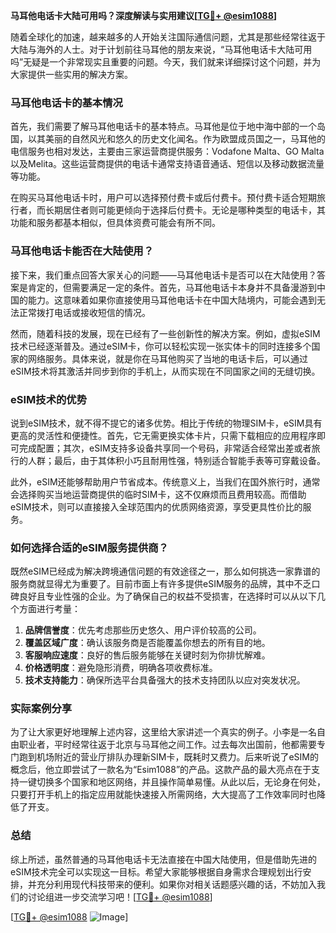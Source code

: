**马耳他电话卡大陆可用吗？深度解读与实用建议[[TG💪+ @esim1088](https://t.me/s/esim1088)]**

随着全球化的加速，越来越多的人开始关注国际通信问题，尤其是那些经常往返于大陆与海外的人士。对于计划前往马耳他的朋友来说，“马耳他电话卡大陆可用吗”无疑是一个非常现实且重要的问题。今天，我们就来详细探讨这个问题，并为大家提供一些实用的解决方案。

### 马耳他电话卡的基本情况

首先，我们需要了解马耳他电话卡的基本特点。马耳他是位于地中海中部的一个岛国，以其美丽的自然风光和悠久的历史文化闻名。作为欧盟成员国之一，马耳他的电信服务也相对发达，主要由三家运营商提供服务：Vodafone Malta、GO Malta以及Melita。这些运营商提供的电话卡通常支持语音通话、短信以及移动数据流量等功能。

在购买马耳他电话卡时，用户可以选择预付费卡或后付费卡。预付费卡适合短期旅行者，而长期居住者则可能更倾向于选择后付费卡。无论是哪种类型的电话卡，其功能和服务都基本相似，但具体资费可能会有所不同。

### 马耳他电话卡能否在大陆使用？

接下来，我们重点回答大家关心的问题——马耳他电话卡是否可以在大陆使用？答案是肯定的，但需要满足一定的条件。首先，马耳他电话卡本身并不具备漫游到中国的能力。这意味着如果你直接使用马耳他电话卡在中国大陆境内，可能会遇到无法正常拨打电话或接收短信的情况。

然而，随着科技的发展，现在已经有了一些创新性的解决方案。例如，虚拟eSIM技术已经逐渐普及。通过eSIM卡，你可以轻松实现一张实体卡的同时连接多个国家的网络服务。具体来说，就是你在马耳他购买了当地的电话卡后，可以通过eSIM技术将其激活并同步到你的手机上，从而实现在不同国家之间的无缝切换。

### eSIM技术的优势

说到eSIM技术，就不得不提它的诸多优势。相比于传统的物理SIM卡，eSIM具有更高的灵活性和便捷性。首先，它无需更换实体卡片，只需下载相应的应用程序即可完成配置；其次，eSIM支持多设备共享同一个号码，非常适合经常出差或者旅行的人群；最后，由于其体积小巧且耐用性强，特别适合智能手表等可穿戴设备。

此外，eSIM还能够帮助用户节省成本。传统意义上，当我们在国外旅行时，通常会选择购买当地运营商提供的临时SIM卡，这不仅麻烦而且费用较高。而借助eSIM技术，则可以直接接入全球范围内的优质网络资源，享受更具性价比的服务。

### 如何选择合适的eSIM服务提供商？

既然eSIM已经成为解决跨境通信问题的有效途径之一，那么如何挑选一家靠谱的服务商就显得尤为重要了。目前市面上有许多提供eSIM服务的品牌，其中不乏口碑良好且专业性强的企业。为了确保自己的权益不受损害，在选择时可以从以下几个方面进行考量：

1. **品牌信誉度**：优先考虑那些历史悠久、用户评价较高的公司。
2. **覆盖区域广度**：确认该服务商是否能覆盖你想去的所有目的地。
3. **客服响应速度**：良好的售后服务能够在关键时刻为你排忧解难。
4. **价格透明度**：避免隐形消费，明确各项收费标准。
5. **技术支持能力**：确保所选平台具备强大的技术支持团队以应对突发状况。

### 实际案例分享

为了让大家更好地理解上述内容，这里给大家讲述一个真实的例子。小李是一名自由职业者，平时经常往返于北京与马耳他之间工作。过去每次出国前，他都需要专门跑到机场附近的营业厅排队办理新SIM卡，既耗时又费力。后来听说了eSIM的概念后，他立即尝试了一款名为“Esim1088”的产品。这款产品的最大亮点在于支持一键切换多个国家和地区网络，并且操作简单易懂。从此以后，无论身在何处，只要打开手机上的指定应用就能快速接入所需网络，大大提高了工作效率同时也降低了开支。

### 总结

综上所述，虽然普通的马耳他电话卡无法直接在中国大陆使用，但是借助先进的eSIM技术完全可以实现这一目标。希望大家能够根据自身需求合理规划出行安排，并充分利用现代科技带来的便利。如果你对相关话题感兴趣的话，不妨加入我们的讨论组进一步交流学习吧！[[TG💪+ @esim1088](https://t.me/s/esim1088)]

[[TG💪+ @esim1088](https://t.me/s/esim1088) ![Image](https://i.postimg.cc/4NQfJmqS/Snipaste-2025-05-13-00-14-12.png)]